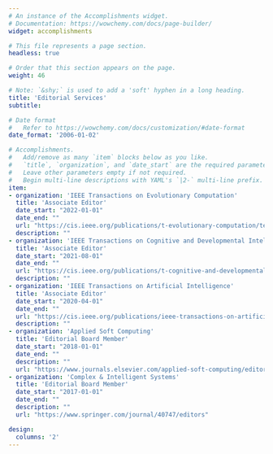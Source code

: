```yaml
---
# An instance of the Accomplishments widget.
# Documentation: https://wowchemy.com/docs/page-builder/
widget: accomplishments

# This file represents a page section.
headless: true

# Order that this section appears on the page.
weight: 46

# Note: `&shy;` is used to add a 'soft' hyphen in a long heading.
title: 'Editorial Services'
subtitle:

# Date format
#   Refer to https://wowchemy.com/docs/customization/#date-format
date_format: '2006-01-02'

# Accomplishments.
#   Add/remove as many `item` blocks below as you like.
#   `title`, `organization`, and `date_start` are the required parameters.
#   Leave other parameters empty if not required.
#   Begin multi-line descriptions with YAML's `|2-` multi-line prefix.
item:
- organization: 'IEEE Transactions on Evolutionary Computation'
  title: 'Associate Editor'
  date_start: "2022-01-01"
  date_end: ""
  url: "https://cis.ieee.org/publications/t-evolutionary-computation/tevc-editor-and-associate-editors"
  description: ""
- organization: 'IEEE Transactions on Cognitive and Developmental Intelligence'
  title: 'Associate Editor'
  date_start: "2021-08-01"
  date_end: ""
  url: "https://cis.ieee.org/publications/t-cognitive-and-developmental-systems/tcds-editors-and-associate-editors"
  description: ""
- organization: 'IEEE Transactions on Artificial Intelligence'
  title: 'Associate Editor'
  date_start: "2020-04-01"
  date_end: ""
  url: "https://cis.ieee.org/publications/ieee-transactions-on-artificial-intelligence/editors-and-associate-editors"
  description: ""
- organization: 'Applied Soft Computing'
  title: 'Editorial Board Member'
  date_start: "2018-01-01"
  date_end: ""
  description: ""
  url: "https://www.journals.elsevier.com/applied-soft-computing/editorial-board"
- organization: 'Complex & Intelligent Systems'
  title: 'Editorial Board Member'
  date_start: "2017-01-01"
  date_end: ""
  description: ""
  url: "https://www.springer.com/journal/40747/editors"

design:
  columns: '2' 
---
```

